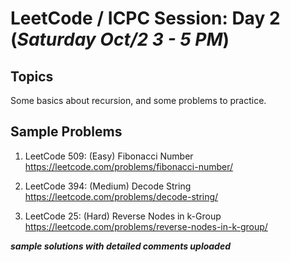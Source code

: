 # LeetCode / ICPC Session: Day 2 (***Saturday Oct/2 3 - 5 PM***)

## Topics
Some basics about recursion, and some problems to practice.

## Sample Problems

1. LeetCode 509: (Easy) Fibonacci Number  
https://leetcode.com/problems/fibonacci-number/  

2. LeetCode 394: (Medium) Decode String  
https://leetcode.com/problems/decode-string/  

3. LeetCode 25: (Hard) Reverse Nodes in k-Group  
https://leetcode.com/problems/reverse-nodes-in-k-group/  

___sample solutions with detailed comments uploaded___
